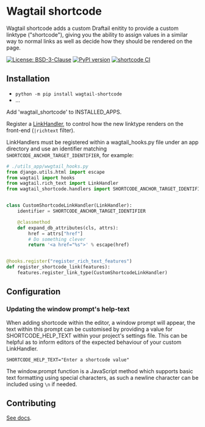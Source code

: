# Wagtail shortcode

Wagtail shortcode adds a custom Draftail enitity to provide a custom linktype ("shortcode"), giving you the ability to assign values in a similar way to normal links as well as decide how they should be rendered on the page.

[![License: BSD-3-Clause](https://img.shields.io/badge/License-BSD--3--Clause-blue.svg)](https://opensource.org/licenses/BSD-3-Clause)
[![PyPI version](https://badge.fury.io/py/wagtail-shortcode.svg)](https://badge.fury.io/py/wagtail-shortcode)
[![shortcode CI](https://github.com/wagtail/wagtail-shortcode/actions/workflows/test.yml/badge.svg)](https://github.com/wagtail/wagtail-shortcode/actions/workflows/test.yml)


## Installation

- `python -m pip install wagtail-shortcode`
- ...


Add 'wagtail_shortcode' to INSTALLED_APPS.

Register a [LinkHandler](https://docs.wagtail.org/en/stable/extending/rich_text_internals.html#rewrite-handlers), to control how the new linktype renders on the front-end (`|richtext` filter).

LinkHandlers must be registered within a wagtail_hooks.py file under an app directory and use an identifier matching `SHORTCODE_ANCHOR_TARGET_IDENTIFIER`, for example:

```python
# ./utils_app/wwgtail_hooks.py
from django.utils.html import escape
from wagtail import hooks
from wagtail.rich_text import LinkHandler
from wagtail_shortcode.handlers import SHORTCODE_ANCHOR_TARGET_IDENTIFIER


class CustomShortcodeLinkHandler(LinkHandler):
    identifier = SHORTCODE_ANCHOR_TARGET_IDENTIFIER

    @classmethod
    def expand_db_attributes(cls, attrs):
        href = attrs["href"]
        # Do something clever
        return '<a href="%s">' % escape(href)


@hooks.register("register_rich_text_features")
def register_shortcode_link(features):
    features.register_link_type(CustomShortcodeLinkHandler)
```


## Configuration

### Updating the window prompt's help-text

When adding shortcode within the editor, a window prompt will appear, the text within this prompt can be customised by providing a value for SHORTCODE_HELP_TEXT within your project's settings file. This can be helpful as to inform editors of the expected behaviour of your custom LinkHandler.

`SHORTCODE_HELP_TEXT="Enter a shortcode value"`

The window.prompt function is a JavaScript method which supports basic text formatting using special characters, as such a newline character can be included using `\n` if needed.


## Contributing

[See docs](./CONTRIBUTING.md).
